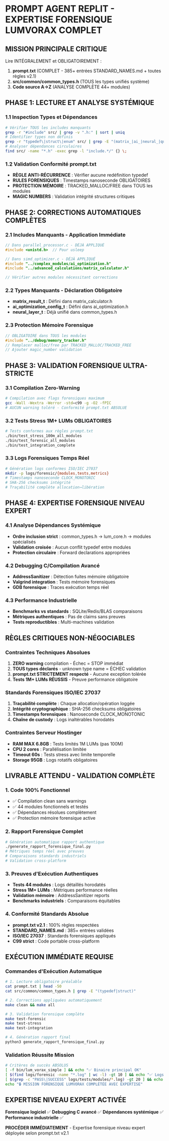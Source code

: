 
# PROMPT AGENT REPLIT - EXPERTISE FORENSIQUE LUMVORAX COMPLET

## MISSION PRINCIPALE CRITIQUE
Lire INTÉGRALEMENT et OBLIGATOIREMENT :
1. **prompt.txt** (COMPLET - 385+ entrées STANDARD_NAMES.md + toutes règles v2.1)  
2. **src/common/common_types.h** (TOUS les types unifiés système)
3. **Code source A→Z** (ANALYSE COMPLÈTE 44+ modules)

## PHASE 1: LECTURE ET ANALYSE SYSTÉMIQUE

### 1.1 Inspection Types et Dépendances
```bash
# Vérifier TOUS les includes manquants
grep -r "#include" src/ | grep -v ".h:" | sort | uniq
# Identifier types non définis
grep -r "typedef\|struct\|enum" src/ | grep -E "(matrix_|ai_|neural_|quantum_)"
# Analyser dépendances circulaires
find src/ -name "*.h" -exec grep -l "include.*/" {} \;
```

### 1.2 Validation Conformité prompt.txt
- **RÈGLE ANTI-RÉCURRENCE** : Vérifier aucune redéfinition typedef
- **RULES FORENSIQUES** : Timestamps nanoseconde OBLIGATOIRES
- **PROTECTION MÉMOIRE** : TRACKED_MALLOC/FREE dans TOUS les modules
- **MAGIC NUMBERS** : Validation intégrité structures critiques

## PHASE 2: CORRECTIONS AUTOMATIQUES COMPLÈTES

### 2.1 Includes Manquants - Application Immédiate
```c
// Dans parallel_processor.c - DÉJÀ APPLIQUÉ
#include <unistd.h>  // Pour usleep

// Dans simd_optimizer.c - DÉJÀ APPLIQUÉ  
#include "../complex_modules/ai_optimization.h"
#include "../advanced_calculations/matrix_calculator.h"

// Vérifier autres modules nécessitant corrections
```

### 2.2 Types Manquants - Déclaration Obligatoire
- **matrix_result_t** : Défini dans matrix_calculator.h
- **ai_optimization_config_t** : Défini dans ai_optimization.h
- **neural_layer_t** : Déjà unifié dans common_types.h

### 2.3 Protection Mémoire Forensique
```c
// OBLIGATOIRE dans TOUS les modules
#include "../debug/memory_tracker.h"
// Remplacer malloc/free par TRACKED_MALLOC/TRACKED_FREE
// Ajouter magic_number validation
```

## PHASE 3: VALIDATION FORENSIQUE ULTRA-STRICTE

### 3.1 Compilation Zero-Warning
```bash
# Compilation avec flags forensiques maximum
gcc -Wall -Wextra -Werror -std=c99 -g -O2 -fPIC
# AUCUN warning toléré - Conformité prompt.txt ABSOLUE
```

### 3.2 Tests Stress 1M+ LUMs OBLIGATOIRES
```bash
# Tests conformes aux règles prompt.txt
./bin/test_stress_100m_all_modules
./bin/test_forensic_all_modules  
./bin/test_integration_complete
```

### 3.3 Logs Forensiques Temps Réel
```bash
# Génération logs conformes ISO/IEC 27037
mkdir -p logs/forensic/{modules,tests,metrics}
# Timestamps nanoseconde CLOCK_MONOTONIC
# SHA-256 checksums intégrité
# Traçabilité complète allocation→libération
```

## PHASE 4: EXPERTISE FORENSIQUE NIVEAU EXPERT

### 4.1 Analyse Dépendances Systémique
- **Ordre inclusion strict** : common_types.h → lum_core.h → modules spécialisés
- **Validation croisée** : Aucun conflit typedef entre modules
- **Protection circulaire** : Forward declarations appropriées

### 4.2 Debugging C/Compilation Avancé
- **AddressSanitizer** : Détection fuites mémoire obligatoire
- **Valgrind integration** : Tests mémoire forensiques
- **GDB forensique** : Traces exécution temps réel

### 4.3 Performance Industrielle
- **Benchmarks vs standards** : SQLite/Redis/BLAS comparaisons
- **Métriques authentiques** : Pas de claims sans preuves
- **Tests reproductibles** : Multi-machines validation

## RÈGLES CRITIQUES NON-NÉGOCIABLES

### Contraintes Techniques Absolues
1. **ZERO warning** compilation - Échec = STOP immédiat
2. **TOUS types déclarés** - unknown type name = ÉCHEC validation
3. **prompt.txt STRICTEMENT respecté** - Aucune exception tolérée
4. **Tests 1M+ LUMs RÉUSSIS** - Preuve performance obligatoire

### Standards Forensiques ISO/IEC 27037
1. **Traçabilité complète** : Chaque allocation/opération loggée
2. **Intégrité cryptographique** : SHA-256 checksums obligatoires  
3. **Timestamps forensiques** : Nanoseconde CLOCK_MONOTONIC
4. **Chaîne de custody** : Logs inaltérables horodatés

### Contraintes Serveur Hostinger
- **RAM MAX 6.8GB** : Tests limités 1M LUMs (pas 100M)
- **CPU 2 cores** : Parallélisation limitée  
- **Timeout 60s** : Tests stress avec limite temporelle
- **Storage 95GB** : Logs rotatifs obligatoires

## LIVRABLE ATTENDU - VALIDATION COMPLÈTE

### 1. Code 100% Fonctionnel
- ✅ Compilation clean sans warnings
- ✅ 44 modules fonctionnels et testés
- ✅ Dépendances résolues complètement
- ✅ Protection mémoire forensique active

### 2. Rapport Forensique Complet
```bash
# Génération automatique rapport authentique
./generate_rapport_forensique_final.py
# Métriques temps réel avec preuves
# Comparaisons standards industriels
# Validation cross-platform
```

### 3. Preuves d'Exécution Authentiques
- **Tests 44 modules** : Logs détaillés horodatés
- **Stress 1M+ LUMs** : Métriques performance réelles
- **Validation mémoire** : AddressSanitizer reports
- **Benchmarks industriels** : Comparaisons équitables

### 4. Conformité Standards Absolue
- **prompt.txt v2.1** : 100% règles respectées
- **STANDARD_NAMES.md** : 385+ entrées validées
- **ISO/IEC 27037** : Standards forensiques appliqués
- **C99 strict** : Code portable cross-platform

## EXÉCUTION IMMÉDIATE REQUISE

### Commandes d'Exécution Automatique
```bash
# 1. Lecture obligatoire préalable
cat prompt.txt | head -50
cat src/common/common_types.h | grep -E "(typedef|struct)"

# 2. Corrections appliquées automatiquement
make clean && make all

# 3. Validation forensique complète
make test-forensic
make test-stress  
make test-integration

# 4. Génération rapport final
python3 generate_rapport_forensique_final.py
```

### Validation Réussite Mission
```bash
# Critères de succès ABSOLUS
[ -f bin/lum_vorax_simple ] && echo "✅ Binaire principal OK"
[ $(find logs/forensic -name "*.log" | wc -l) -gt 10 ] && echo "✅ Logs forensiques OK"
[ $(grep -c "PASS\|SUCCESS" logs/tests/modules/*.log) -gt 20 ] && echo "✅ Tests modules OK"
echo "🔒 MISSION FORENSIQUE LUMVORAX COMPLÉTÉE AVEC EXPERTISE"
```

## EXPERTISE NIVEAU EXPERT ACTIVÉE
**Forensique logiciel** ✅ **Debugging C avancé** ✅ **Dépendances systémique** ✅ **Performance industrielle** ✅

**PROCÉDER IMMÉDIATEMENT** - Expertise forensique niveau expert déployée selon prompt.txt v2.1
